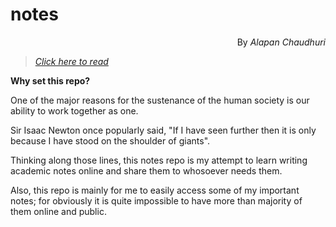 # notes
<p style="text-align: right;"> By <em>Alapan Chaudhuri</em></h6>

> [*Click here to read*](https://hackmd.io/@banrovegrie/HJIulvrjI)

**Why set this repo?**

One of the major reasons for the sustenance of the human society is our ability to work together as one.

Sir Isaac Newton once popularly said, "If I have seen further then it is only because I have stood on the shoulder of giants".

Thinking along those lines, this notes repo is my attempt to learn writing academic notes online and share them to whosoever needs them.

Also, this repo is mainly for me to easily access some of my important notes; for obviously it is quite impossible to have more than majority of them online and public.